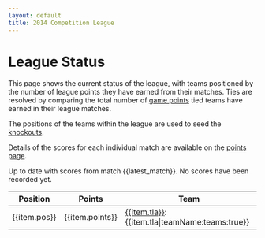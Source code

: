 ```yaml
---
layout: default
title: 2014 Competition League
---
```

# League Status

This page shows the current status of the league, with teams positioned by
the number of league points they have earned from their matches.
Ties are resolved by comparing the total number of [game points](/comp/gamepoints)
tied teams have earned in their league matches.

The positions of the teams within the league are used to seed the [knockouts](/comp/knockout).

Details of the scores for each individual match are available on the [points page](/comp/points).

<span data-ng-if="latest_match != null">
Up to date with scores from match {{latest_match}}.
</span>
<span data-ng-if="latest_match == null">
No scores have been recorded yet.
</span>

<table>
    <thead>
        <tr>
            <th>Position</th>
            <th>Points</th>
            <th>Team</th>
        </tr>
    </thead>
    <tr data-ng-repeat="item in league_points" id="{{item.tla}}">
        <td>{{item.pos}}</td>
        <td>{{item.points}}</td>
        <td>
            <a href="/teams/{{item.tla}}" title="Find out more about team {{item.tla}}">{{item.tla}}</a>:
            {{item.tla|teamName:teams:true}}
        </td>
    </tr>
</table>
